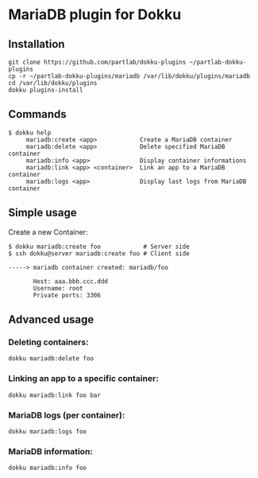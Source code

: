 # MariaDB plugin for Dokku

## Installation

```
git clone https://github.com/partlab/dokku-plugins ~/partlab-dokku-plugins
cp -r ~/partlab-dokku-plugins/mariadb /var/lib/dokku/plugins/mariadb
cd /var/lib/dokku/plugins
dokku plugins-install
```

## Commands

```
$ dokku help
     mariadb:create <app>            Create a MariaDB container
     mariadb:delete <app>            Delete specified MariaDB container
     mariadb:info <app>              Display container informations
     mariadb:link <app> <container>  Link an app to a MariaDB container
     mariadb:logs <app>              Display last logs from MariaDB container
```

## Simple usage

Create a new Container:

```
$ dokku mariadb:create foo            # Server side
$ ssh dokku@server mariadb:create foo # Client side

-----> mariadb container created: mariadb/foo

       Host: aaa.bbb.ccc.ddd
       Username: root
       Private ports: 3306
```

## Advanced usage

### Deleting containers:

```
dokku mariadb:delete foo
```

### Linking an app to a specific container:

```
dokku mariadb:link foo bar
```

### MariaDB logs (per container):

```
dokku mariadb:logs foo
```

### MariaDB information:

```
dokku mariadb:info foo
```
